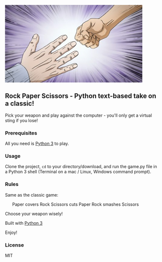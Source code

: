 <img src="rps.jpg">

## Rock Paper Scissors - Python text-based take on a classic!

Pick your weapon and play against the computer - you'll only get a virtual sting if you lose!

### Prerequisites

All you need is <a href="https://www.python.org/downloads/" rel="nofollow">Python 3</a> to play.

### Usage
Clone the project, <code>cd</code> to your directory/download, and run the game.py file in a Python 3 shell (Terminal on a mac / Linux, Windows command prompt).

### Rules
Same as the classic game:

<ul>
	Paper covers Rock
	Scissors cuts Paper
	Rock smashes Scissors
</ul>

Choose your weapon wisely!

Built with <a href="https://www.python.org/doc/" rel="nofollow">Python 3</a>

Enjoy!

### License 
MIT
